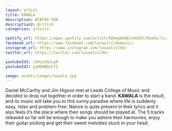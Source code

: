 ```yaml
---
layout: artist
title: KAWALA
description: WINTER SUN
description2: British
categories: artists

spotify_url: https://open.spotify.com/artist/58bHgbHOExsHSOGlf0uUkL?si=X2Er-Se7RyOOhinT4BYT5g
facebook_url: https://www.facebook.com/lovaalvildemusic/
instagram_url: https://www.instagram.com/lovaalvilde/
twitter_url: https://twitter.com/lovaalvilde/

youtubeId1: iSHjnYQJoyM
youtubeId2: yy0bHBDoCtI

image: assets/images/kawala.jpg
---
```


Daniel McCarthy and Jim Higson met at Leeds College of Music and decided to drop out together in order to start a band. **KAWALA** is the result, and its music will take you to this sunny paradise where life is suddenly easy, relax and problem-free. Nature is quite present in their lyrics and it also feels it’s the place where their songs should be played at. The 5 tracks released so far will be enough to make you admire their harmonies, enjoy their guitar picking and get their sweet melodies stuck in your head.